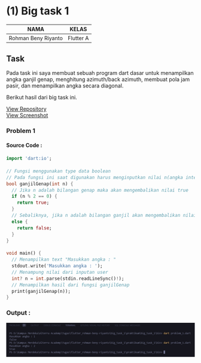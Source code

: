 # (1) Big task 1


| NAMA |  KELAS
|--|--|
| Rohman Beny Riyanto  |  Flutter A

## Task
Pada task ini saya membuat sebuah program dart dasar untuk menampilkan angka ganjil genap, menghitung azimuth/back azimuth, membuat pola jam pasir, dan menampilkan angka secara diagonal.

Berikut hasil dari big task ini.

[View Repository](https://github.com/RohmanBenyRiyanto/flutter_rohman-beny-riyanto/tree/main/big_task_1/praktikum/big_task_1)<br>
[View Screenshot](https://github.com/RohmanBenyRiyanto/flutter_rohman-beny-riyanto/tree/main/big_task_1/screenshot)

### Problem 1

#### Source Code :
```dart
import 'dart:io';

// Fungsi menggunakan type data boolean
// Pada fungsi ini saat digunakan harus menginputkan nilai n(angka integer)
bool ganjilGenap(int n) {
  // Jika n adalah bilangan genap maka akan mengembalikan nilai true
  if (n % 2 == 0) {
    return true;
  }
  // Sebaliknya, jika n adalah bilangan ganjil akan mengembalikan nilai false
  else {
    return false;
  }
}

void main() {
  // Menampilkan text "Masukkan angka : "
  stdout.write('Masukkan angka : ');
  // Menampung nilai dari inputan user
  int? n = int.parse(stdin.readLineSync()!);
  // Menampilkan hasil dari fungsi ganjilGenap
  print(ganjilGenap(n));
}
```

### Output :
![ScreenShot](https://github.com/RohmanBenyRiyanto/flutter_rohman-beny-riyanto/blob/main/big_task_1/screenshot/Output%20Problem%201.png)